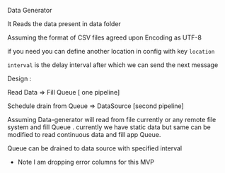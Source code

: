 Data Generator

It Reads the data present in data folder

Assuming the format of CSV files agreed upon
Encoding as UTF-8


if you need you can define another location in config with key `location`

`interval` is the delay interval after which we can send the next message



Design :

Read Data => Fill Queue [ one pipeline]

Schedule  drain from Queue => DataSource [second pipeline]


Assuming Data-generator will read from file currently or any remote file system and fill Queue .
currently we have static data but same can be modified to read continuous data and fill app Queue.

Queue can be drained to data source with specified interval





* Note
I am dropping error columns for this MVP
